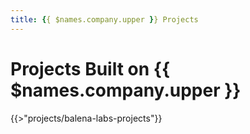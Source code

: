 ```yaml
---
title: {{ $names.company.upper }} Projects
---
```


# Projects Built on {{ $names.company.upper }}

{{>"projects/balena-labs-projects"}}

